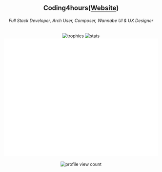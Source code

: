 <div align="center">
  <h2>Coding4hours(<a href="https://coding4hours.is-a.dev">Website</a>)</h2>
  
  <h6>Full Stack Developer, Arch User, Composer, Wannabe UI & UX Designer</h6>
</div>

<div align="center">

![trophies](https://github-readme-stats.vercel.app/api?username=coding4hours&theme=rose_pine&hide_border=true&include_all_commits=true&count_private=true)
![stats](https://nirzak-streak-stats.vercel.app/?user=coding4hours&theme=rose_pine&hide_border=true&card_width=250)
![metrics](/github-metrics.svg)

![profile view count](https://komarev.com/ghpvc/?username=Coding4Hours&style=for-the-badge)

</div>
